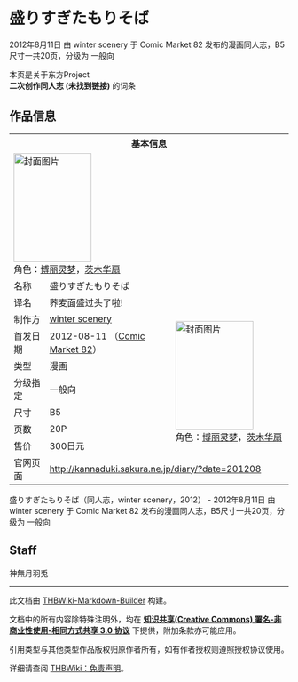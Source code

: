 # 盛りすぎたもりそば

<!-- source html: G:\repos\THBWiki-Markdown-Builder\THBWikiMarkdown\Temp\main\d\d8\ns0%3A%E7%9B%9B%E3%82%8A%E3%81%99%E3%81%8E%E3%81%9F%E3%82%82%E3%82%8A%E3%81%9D%E3%81%B0.html -->

2012年8月11日 由 winter scenery 于 Comic Market 82 发布的漫画同人志，B5尺寸一共20页，分级为 一般向

本页是关于东方Project  
 **二次创作同人志 (未找到链接)** 的词条
## 作品信息

<table><tbody><tr><th colspan="3">基本信息</th></tr><tr><td class="cover-artwork-mobile" colspan="2"><a href="./文件-盛りすぎたもりそば封面.jpg.md" class="image" title="封面图片"><img alt="封面图片" src="https://upload.thwiki.cc/thumb/a/a7/%E7%9B%9B%E3%82%8A%E3%81%99%E3%81%8E%E3%81%9F%E3%82%82%E3%82%8A%E3%81%9D%E3%81%B0%E5%B0%81%E9%9D%A2.jpg/140px-%E7%9B%9B%E3%82%8A%E3%81%99%E3%81%8E%E3%81%9F%E3%82%82%E3%82%8A%E3%81%9D%E3%81%B0%E5%B0%81%E9%9D%A2.jpg" decoding="async" loading="lazy" width="140" height="196" srcset="https://upload.thwiki.cc/thumb/a/a7/%E7%9B%9B%E3%82%8A%E3%81%99%E3%81%8E%E3%81%9F%E3%82%82%E3%82%8A%E3%81%9D%E3%81%B0%E5%B0%81%E9%9D%A2.jpg/210px-%E7%9B%9B%E3%82%8A%E3%81%99%E3%81%8E%E3%81%9F%E3%82%82%E3%82%8A%E3%81%9D%E3%81%B0%E5%B0%81%E9%9D%A2.jpg 1.5x, https://upload.thwiki.cc/thumb/a/a7/%E7%9B%9B%E3%82%8A%E3%81%99%E3%81%8E%E3%81%9F%E3%82%82%E3%82%8A%E3%81%9D%E3%81%B0%E5%B0%81%E9%9D%A2.jpg/280px-%E7%9B%9B%E3%82%8A%E3%81%99%E3%81%8E%E3%81%9F%E3%82%82%E3%82%8A%E3%81%9D%E3%81%B0%E5%B0%81%E9%9D%A2.jpg 2x" data-file-width="592" data-file-height="828"></a><div class="cover-char">角色：<a href="./博丽灵梦.md" title="博丽灵梦">博丽灵梦</a>，<a href="./茨木华扇.md" title="茨木华扇">茨木华扇</a></div></td>
</tr><tr><td class="label">名称</td><td colspan="2"> 盛りすぎたもりそば </td></tr><tr><td class="label">译名</td><td colspan="2"> 荞麦面盛过头了啦! </td></tr><tr><td class="label">制作方</td><td><a href="./winter_scenery.md" title="winter scenery">winter scenery</a></td><td class="cover-artwork" rowspan="7" style="min-width:196px;"><a href="./文件-盛りすぎたもりそば封面.jpg.md" class="image" title="封面图片"><img alt="封面图片" src="https://upload.thwiki.cc/thumb/a/a7/%E7%9B%9B%E3%82%8A%E3%81%99%E3%81%8E%E3%81%9F%E3%82%82%E3%82%8A%E3%81%9D%E3%81%B0%E5%B0%81%E9%9D%A2.jpg/140px-%E7%9B%9B%E3%82%8A%E3%81%99%E3%81%8E%E3%81%9F%E3%82%82%E3%82%8A%E3%81%9D%E3%81%B0%E5%B0%81%E9%9D%A2.jpg" decoding="async" loading="lazy" width="140" height="196" srcset="https://upload.thwiki.cc/thumb/a/a7/%E7%9B%9B%E3%82%8A%E3%81%99%E3%81%8E%E3%81%9F%E3%82%82%E3%82%8A%E3%81%9D%E3%81%B0%E5%B0%81%E9%9D%A2.jpg/210px-%E7%9B%9B%E3%82%8A%E3%81%99%E3%81%8E%E3%81%9F%E3%82%82%E3%82%8A%E3%81%9D%E3%81%B0%E5%B0%81%E9%9D%A2.jpg 1.5x, https://upload.thwiki.cc/thumb/a/a7/%E7%9B%9B%E3%82%8A%E3%81%99%E3%81%8E%E3%81%9F%E3%82%82%E3%82%8A%E3%81%9D%E3%81%B0%E5%B0%81%E9%9D%A2.jpg/280px-%E7%9B%9B%E3%82%8A%E3%81%99%E3%81%8E%E3%81%9F%E3%82%82%E3%82%8A%E3%81%9D%E3%81%B0%E5%B0%81%E9%9D%A2.jpg 2x" data-file-width="592" data-file-height="828"></a><div class="cover-char">角色：<a href="./博丽灵梦.md" title="博丽灵梦">博丽灵梦</a>，<a href="./茨木华扇.md" title="茨木华扇">茨木华扇</a></div></td>
</tr><tr><td class="label">首发日期</td><td>2012-08-11&#160;（<a href="/展会作品列表?e=Comic+Market%2382">Comic Market 82</a>）</td></tr><tr><td class="label">类型</td><td>漫画</td></tr><tr><td class="label">分级指定</td><td>一般向</td></tr><tr><td class="label">尺寸</td><td>B5</td></tr><tr><td class="label">页数</td><td>20P</td></tr><tr><td class="label">售价</td><td>300日元</td></tr>
<tr><td class="label">官网页面</td><td colspan="2"><a rel="nofollow" class="external free" href="http://kannaduki.sakura.ne.jp/diary/?date=201208">http://kannaduki.sakura.ne.jp/diary/?date=201208</a></td></tr></tbody></table>

盛りすぎたもりそば（同人志，winter scenery，2012） - 2012年8月11日 由 winter scenery 于 Comic Market 82 发布的漫画同人志，B5尺寸一共20页，分级为 一般向
## Staff
  
神無月羽兎
  
  
  

  
  
  

  





---

此文档由 [THBWiki-Markdown-Builder](https://github.com/Delsin-Yu/THBWiki-Markdown-Builder) 构建。

文档中的所有内容除特殊注明外，均在 [**知识共享(Creative Commons) 署名-非商业性使用-相同方式共享 3.0 协议**](https://creativecommons.org/licenses/by-sa/3.0/deed.zh-hans) 下提供，附加条款亦可能应用。

引用类型与其他类型作品版权归原作者所有，如有作者授权则遵照授权协议使用。

详细请查阅 [THBWiki：免责声明](https://thbwiki.cc/THBWiki:%E5%85%8D%E8%B4%A3%E5%A3%B0%E6%98%8E)。

